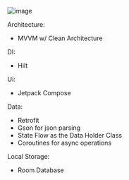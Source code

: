 ![image](https://github.com/user-attachments/assets/b9f24e60-fc7c-4415-9426-b6e5ecaa5894)


Architecture:

- MVVM w/ Clean Architecture

DI:

- Hilt

Ui:

- Jetpack Compose

Data:

- Retrofit
- Gson for json parsing
- State Flow as the Data Holder Class
- Coroutines for async operations

Local Storage:

- Room Database
